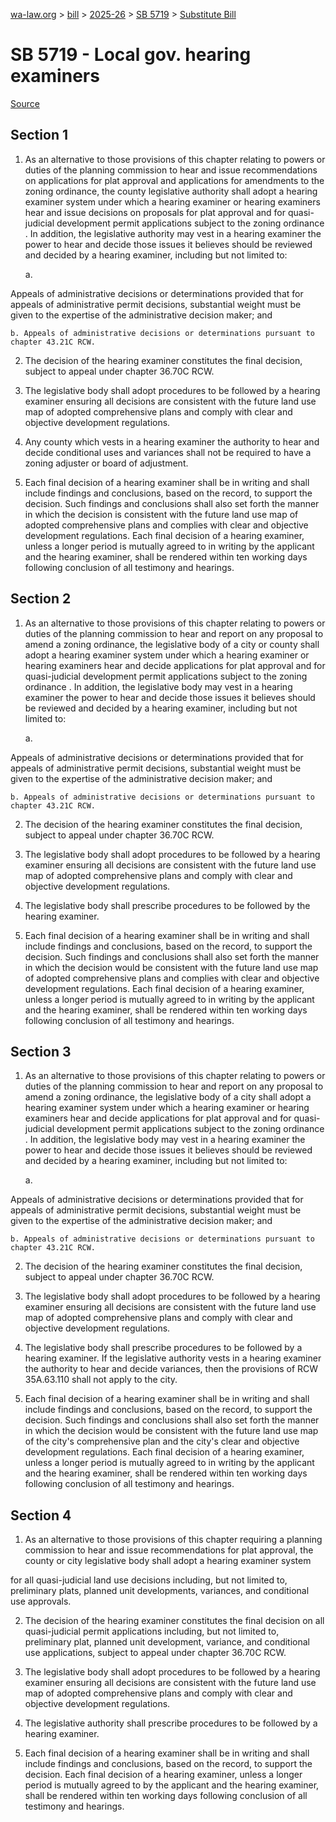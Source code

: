 [wa-law.org](/) > [bill](/bill/) > [2025-26](/bill/2025-26/) > [SB 5719](/bill/2025-26/sb/5719/) > [Substitute Bill](/bill/2025-26/sb/5719/S/)

# SB 5719 - Local gov. hearing examiners

[Source](http://lawfilesext.leg.wa.gov/biennium/2025-26/Pdf/Bills/Senate%20Bills/5719-S.pdf)

## Section 1
1. As an alternative to those provisions of this chapter relating to powers or duties of the planning commission to hear and issue recommendations on applications for plat approval and applications for amendments to the zoning ordinance, the county legislative authority shall adopt a hearing examiner system under which a hearing examiner or hearing examiners  hear and issue decisions on proposals for plat approval and for quasi-judicial development permit applications subject to the zoning ordinance . In addition, the legislative authority may vest in a hearing examiner the power to hear and decide those issues it believes should be reviewed and decided by a hearing examiner, including but not limited to:

    a.

Appeals of administrative decisions or determinations provided that for appeals of administrative permit decisions, substantial weight must be given to the expertise of the administrative decision maker; and

    b. Appeals of administrative decisions or determinations pursuant to chapter 43.21C RCW.

2. The decision of the hearing examiner constitutes the final decision, subject to appeal under chapter 36.70C RCW.

3. The legislative body shall adopt procedures to be followed by a hearing examiner ensuring all decisions are consistent with the future land use map of adopted comprehensive plans and comply with clear and objective development regulations.

4. Any county which vests in a hearing examiner the authority to hear and decide conditional uses and variances shall not be required to have a zoning adjuster or board of adjustment.

5. Each final decision of a hearing examiner shall be in writing and shall include findings and conclusions, based on the record, to support the decision. Such findings and conclusions shall also set forth the manner in which the decision is consistent with the future land use map of adopted comprehensive plans and complies with clear and objective development regulations. Each final decision of a hearing examiner, unless a longer period is mutually agreed to in writing by the applicant and the hearing examiner, shall be rendered within ten working days following conclusion of all testimony and hearings.

## Section 2
1. As an alternative to those provisions of this chapter relating to powers or duties of the planning commission to hear and report on any proposal to amend a zoning ordinance, the legislative body of a city or county shall adopt a hearing examiner system under which a hearing examiner or hearing examiners  hear and decide applications for plat approval and for quasi-judicial development permit applications subject to the zoning ordinance . In addition, the legislative body may vest in a hearing examiner the power to hear and decide those issues it believes should be reviewed and decided by a hearing examiner, including but not limited to:

    a.

Appeals of administrative decisions or determinations provided that for appeals of administrative permit decisions, substantial weight must be given to the expertise of the administrative decision maker; and

    b. Appeals of administrative decisions or determinations pursuant to chapter 43.21C RCW.

2. The decision of the hearing examiner constitutes the final decision, subject to appeal under chapter 36.70C RCW.

3. The legislative body shall adopt procedures to be followed by a hearing examiner ensuring all decisions are consistent with the future land use map of adopted comprehensive plans and comply with clear and objective development regulations.

4. The legislative body shall prescribe procedures to be followed by the hearing examiner.

5. Each final decision of a hearing examiner shall be in writing and shall include findings and conclusions, based on the record, to support the decision. Such findings and conclusions shall also set forth the manner in which the decision would be consistent with the future land use map of adopted comprehensive plans and complies with clear and objective development regulations. Each final decision of a hearing examiner, unless a longer period is mutually agreed to in writing by the applicant and the hearing examiner, shall be rendered within ten working days following conclusion of all testimony and hearings.

## Section 3
1. As an alternative to those provisions of this chapter relating to powers or duties of the planning commission to hear and report on any proposal to amend a zoning ordinance, the legislative body of a city shall adopt a hearing examiner system under which a hearing examiner or hearing examiners  hear and decide applications for plat approval and for quasi-judicial development permit applications subject to the zoning ordinance . In addition, the legislative body may vest in a hearing examiner the power to hear and decide those issues it believes should be reviewed and decided by a hearing examiner, including but not limited to:

    a.

Appeals of administrative decisions or determinations provided that for appeals of administrative permit decisions, substantial weight must be given to the expertise of the administrative decision maker; and

    b. Appeals of administrative decisions or determinations pursuant to chapter 43.21C RCW.

2. The decision of the hearing examiner constitutes the final decision, subject to appeal under chapter 36.70C RCW.

3. The legislative body shall adopt procedures to be followed by a hearing examiner ensuring all decisions are consistent with the future land use map of adopted comprehensive plans and comply with clear and objective development regulations.

4. The legislative body shall prescribe procedures to be followed by a hearing examiner. If the legislative authority vests in a hearing examiner the authority to hear and decide variances, then the provisions of RCW 35A.63.110 shall not apply to the city.

5. Each final decision of a hearing examiner shall be in writing and shall include findings and conclusions, based on the record, to support the decision. Such findings and conclusions shall also set forth the manner in which the decision would be consistent with the future land use map of the city's comprehensive plan and the city's clear and objective development regulations. Each final decision of a hearing examiner, unless a longer period is mutually agreed to in writing by the applicant and the hearing examiner, shall be rendered within ten working days following conclusion of all testimony and hearings.

## Section 4
1. As an alternative to those provisions of this chapter requiring a planning commission to hear and issue recommendations for plat approval, the county or city legislative body shall adopt a hearing examiner system

for all quasi-judicial land use decisions including, but not limited to, preliminary plats, planned unit developments, variances, and conditional use approvals.

2. The decision of the hearing examiner constitutes the final decision on all quasi-judicial permit applications including, but not limited to, preliminary plat, planned unit development, variance, and conditional use applications, subject to appeal under chapter 36.70C RCW.

3. The legislative body shall adopt procedures to be followed by a hearing examiner ensuring all decisions are consistent with the future land use map of adopted comprehensive plans and comply with clear and objective development regulations.

4. The legislative authority shall prescribe procedures to be followed by a hearing examiner.

5. Each final decision of a hearing examiner shall be in writing and shall include findings and conclusions, based on the record, to support the decision. Each final decision of a hearing examiner, unless a longer period is mutually agreed to by the applicant and the hearing examiner, shall be rendered within ten working days following conclusion of all testimony and hearings.
